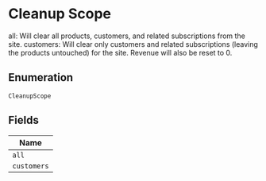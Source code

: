 
# Cleanup Scope

all: Will clear all products, customers, and related subscriptions from the site. customers: Will clear only customers and related subscriptions (leaving the products untouched) for the site. Revenue will also be reset to 0.

## Enumeration

`CleanupScope`

## Fields

| Name |
|  --- |
| `all` |
| `customers` |

